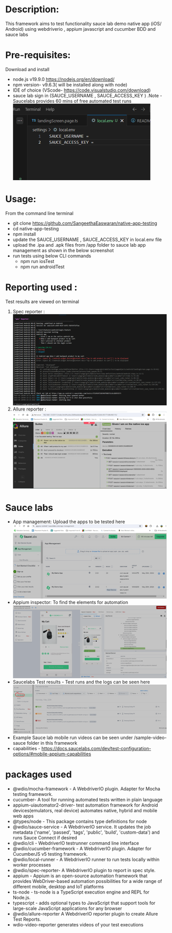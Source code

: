 # Description: 
This framework aims to test functionality sauce lab demo native app (iOS/ Android) using webdriverio , appium javascript and cucumber BDD and sauce labs 

# Pre-requisites:
Download and install  
- node.js  v19.9.0  https://nodejs.org/en/download/
- npm version- v9.6.3( will be installed along with node)
- IDE of choice (VScode- https://code.visualstudio.com/download) 
- sauce lab sign in (SAUCE_USERNAME , SAUCE_ACCESS_KEY ) .Note - Saucelabs provides 60 mins of free automated test runs
![alt text](image-5.png) 

# Usage:
From the command line terminal 
- git clone https://github.com/SangeethaEaswaran/native-app-testing
- cd native-app-testing
- npm install 
- update the SAUCE_USERNAME , SAUCE_ACCESS_KEY in local.env file 
- upload the .ipa and .apk files from /app folder to sauce lab app management as shown in the below screenshot 
- run tests using below CLI commands 
    - npm run iosTest 
    - npm run androidTest

# Reporting used :
Test results are viewed on terminal
1. Spec reporter : 
![alt text](image-4.png)
2. Allure reporter : 
![alt text](image-7.png)

# Sauce labs 
- App management: Upload the apps to be tested here 
 ![alt text](image.png)
- Appium inspector: To find the elements for automation 
![alt text](image-1.png)
- Saucelabs Test results - Test runs and the logs can be seen here 
 ![alt text](image-3.png)
- Example Sauce lab mobile run videos can be seen under /sample-video-sauce folder in this framework
- capabilities - https://docs.saucelabs.com/dev/test-configuration-options/#mobile-appium-capabilities



# packages used
- @wdio/mocha-framework - A WebdriverIO plugin. Adapter for Mocha testing framework.
- cucumber- A tool for running automated tests written in plain language
- appium-uiautomator2-driver-  test automation framework for Android devices(emulators, real device)  automates native, hybrid and mobile web apps
- @types/node - This package contains type definitions for node 
- @wdio/sauce-service - A WebdriverIO service. It updates the job metadata ('name', 'passed', 'tags', 'public', 'build', 'custom-data') and runs Sauce Connect if desired
- @wdio/cli - WebdriverIO testrunner command line interface
- @wdio/cucumber-framework - A WebdriverIO plugin. Adapter for CucumberJS v5 testing framework.
- @wdio/local-runner - A WebdriverIO runner to run tests locally within worker processes
- @wdio/spec-reporter- A WebdriverIO plugin to report in spec style.
- appium - Appium is an open-source automation framework that provides WebDriver-based automation possibilities for a wide range of different mobile, desktop and IoT platforms
- ts-node - ts-node is a TypeScript execution engine and REPL for Node.js.
- typescript - adds optional types to JavaScript that support tools for large-scale JavaScript applications for any browser
- @wdio/allure-reporter A WebdriverIO reporter plugin to create Allure Test Reports.
- wdio-video-reporter  generates videos of your test executions